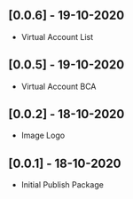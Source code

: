 ## [0.0.6] - 19-10-2020
* Virtual Account List
## [0.0.5] - 19-10-2020
* Virtual Account BCA
## [0.0.2] - 18-10-2020
* Image Logo
## [0.0.1] - 18-10-2020
* Initial Publish Package

